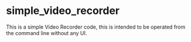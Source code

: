 # simple_video_recorder
This is a simple Video Recorder code, this is intended to be operated from the command line without any UI.
